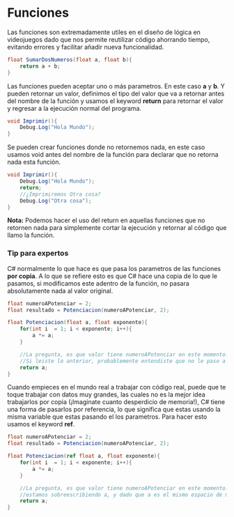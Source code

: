 # Funciones

Las funciones son extremadamente utiles en el diseño de lógica en videojuegos dado que nos permite reutilizar código ahorrando tiempo, evitando errores y facilitar añadir nueva funcionalidad.

```C#
float SumarDosNumeros(float a, float b){
    return a + b;
}
```

Las funciones pueden aceptar uno o más parametros. En este caso **a** y **b**. Y pueden retornar un valor, definimos el tipo del valor que va a retornar antes del nombre de la función y usamos el keyword **return** para retornar el valor y regresar a la ejecución normal del programa.

```C#
void Imprimir(){
    Debug.Log("Hola Mundo");
}
```

Se pueden crear funciones donde no retornemos nada, en este caso usamos void antes del nombre de la función para declarar que no retorna nada esta función.

```C#
void Imprimir(){
    Debug.Log("Hola Mundo");
    return;
    //¿Imprimiremos Otra cosa?
    Debug.Log("Otra cosa");
}
```

**Nota:** Podemos hacer el uso del return en aquellas funciones que no retornen nada para simplemente cortar la ejecución y retornar al código que llamo la función.

### Tip para expertos

C# normalmente lo que hace es que pasa los parametros de las funciones **por copia**. A lo que se refiere esto es que C# hace una copia de lo que le pasamos, si  modificamos este  adentro de la función, no pasara absolutamente nada al valor original.

```C#
float numeroAPotenciar = 2;
float resultado = Potenciacion(numeroAPotenciar, 2);

float Potenciacion(float a, float exponente){
    for(int i  = 1; i < exponente; i++){
        a *= a;
    }

    //La pregunta, es que valor tiene numeroAPotenciar en este momento.
    //Si leiste lo anterior, probablemente entendiste que no le paso a nada numeroAPotenciar, estarias en lo correcto.
    return a;
}
```

Cuando empieces en el mundo real a trabajar con código real, puede que te toque trabajar con datos muy grandes, las cuales no es la mejor idea trabajarlos por copia \(¡Imaginate cuanto desperdicio de memoria!\), C# tiene una forma de pasarlos por referencia, lo que significa que estas usando la misma variable que estas pasando el los parametros. Para hacer esto usamos el keyword **ref**.

```C#
float numeroAPotenciar = 2;
float resultado = Potenciacion(numeroAPotenciar, 2);

float Potenciacion(ref float a, float exponente){
    for(int i  = 1; i < exponente; i++){
        a *= a;
    }

    //La pregunta, es que valor tiene numeroAPotenciar en este momento.
    //estamos sobreescribiendo a, y dado que a es el mismo espacio de memoria que la variable numeroAPotenciar, su valor seria igual a 4.
    return a;
}
```